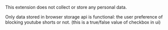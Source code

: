 This extension does not collect or store any personal data.

Only data stored in browser storage api is functional: the user preference of blocking youtube shorts or not. (this is a true/false value of checkbox in ui)